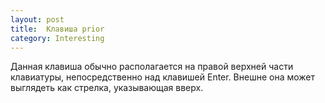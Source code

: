 ```yaml
---
layout: post
title:  Клавиша prior
category: Interesting
---
```


Данная клавиша обычно располагается на правой верхней части клавиатуры, непосредственно над клавишей Enter. Внешне она может выглядеть как стрелка, указывающая вверх.